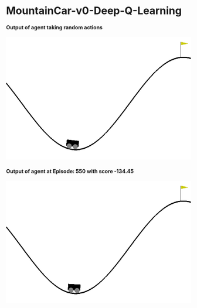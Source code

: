 # MountainCar-v0-Deep-Q-Learning


#### Output of agent taking random actions
![Episode: 0](demo/mountain_car_random.gif)

#### Output of agent at Episode: 550 with score -134.45
![Episode: 550, Score:-134.45](demo/mountain_car_trained.gif)




